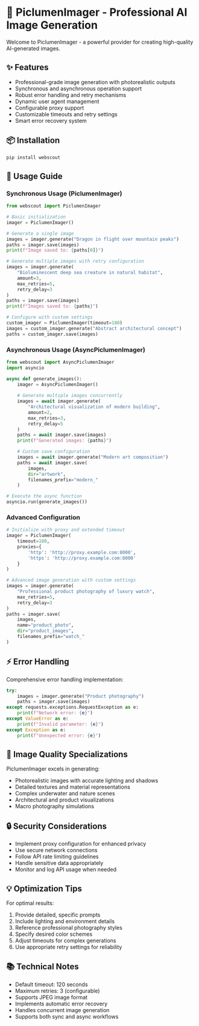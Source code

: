 # 🎨 PiclumenImager - Professional AI Image Generation

Welcome to PiclumenImager - a powerful provider for creating high-quality AI-generated images.

## ✨ Features

- Professional-grade image generation with photorealistic outputs
- Synchronous and asynchronous operation support
- Robust error handling and retry mechanisms
- Dynamic user agent management
- Configurable proxy support
- Customizable timeouts and retry settings
- Smart error recovery system

## 📦 Installation

```bash
pip install webscout
```

## 📘 Usage Guide

### Synchronous Usage (PiclumenImager)

```python
from webscout import PiclumenImager

# Basic initialization
imager = PiclumenImager()

# Generate a single image
images = imager.generate("Dragon in flight over mountain peaks")
paths = imager.save(images)
print(f"Image saved to: {paths[0]}")

# Generate multiple images with retry configuration
images = imager.generate(
    "Bioluminescent deep sea creature in natural habitat",
    amount=3,
    max_retries=5,
    retry_delay=3
)
paths = imager.save(images)
print(f"Images saved to: {paths}")

# Configure with custom settings
custom_imager = PiclumenImager(timeout=180)
images = custom_imager.generate("Abstract architectural concept")
paths = custom_imager.save(images)
```

### Asynchronous Usage (AsyncPiclumenImager)

```python
from webscout import AsyncPiclumenImager
import asyncio

async def generate_images():
    imager = AsyncPiclumenImager()
    
    # Generate multiple images concurrently
    images = await imager.generate(
        "Architectural visualization of modern building",
        amount=2,
        max_retries=3,
        retry_delay=5
    )
    paths = await imager.save(images)
    print(f"Generated images: {paths}")

    # Custom save configuration
    images = await imager.generate("Modern art composition")
    paths = await imager.save(
        images, 
        dir="artwork",
        filenames_prefix="modern_"
    )

# Execute the async function
asyncio.run(generate_images())
```

### Advanced Configuration

```python
# Initialize with proxy and extended timeout
imager = PiclumenImager(
    timeout=180,
    proxies={
        'http': 'http://proxy.example.com:8000',
        'https': 'http://proxy.example.com:8000'
    }
)

# Advanced image generation with custom settings
images = imager.generate(
    "Professional product photography of luxury watch",
    max_retries=5,
    retry_delay=3
)
paths = imager.save(
    images,
    name="product_photo",
    dir="product_images",
    filenames_prefix="watch_"
)
```

## ⚡ Error Handling

Comprehensive error handling implementation:

```python
try:
    images = imager.generate("Product photography")
    paths = imager.save(images)
except requests.exceptions.RequestException as e:
    print(f"Network error: {e}")
except ValueError as e:
    print(f"Invalid parameter: {e}")
except Exception as e:
    print(f"Unexpected error: {e}")
```

## 🎯 Image Quality Specializations

PiclumenImager excels in generating:

- Photorealistic images with accurate lighting and shadows
- Detailed textures and material representations
- Complex underwater and nature scenes
- Architectural and product visualizations
- Macro photography simulations

## 🔒 Security Considerations

- Implement proxy configuration for enhanced privacy
- Use secure network connections
- Follow API rate limiting guidelines
- Handle sensitive data appropriately
- Monitor and log API usage when needed

## 💡 Optimization Tips

For optimal results:

1. Provide detailed, specific prompts
2. Include lighting and environment details
3. Reference professional photography styles
4. Specify desired color schemes
5. Adjust timeouts for complex generations
6. Use appropriate retry settings for reliability

## 📚 Technical Notes

- Default timeout: 120 seconds
- Maximum retries: 3 (configurable)
- Supports JPEG image format
- Implements automatic error recovery
- Handles concurrent image generation
- Supports both sync and async workflows
